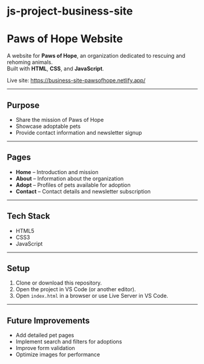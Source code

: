 # js-project-business-site

# Paws of Hope Website

A website for **Paws of Hope**, an organization dedicated to rescuing and rehoming animals.  
Built with **HTML**, **CSS**, and **JavaScript**.  

Live site: https://business-site-pawsofhope.netlify.app/

---

## Purpose
- Share the mission of Paws of Hope  
- Showcase adoptable pets  
- Provide contact information and newsletter signup  

---

## Pages
- **Home** – Introduction and mission  
- **About** – Information about the organization  
- **Adopt** – Profiles of pets available for adoption  
- **Contact** – Contact details and newsletter subscription  

---

## Tech Stack
- HTML5  
- CSS3  
- JavaScript  

---

## Setup
1. Clone or download this repository.  
2. Open the project in VS Code (or another editor).  
3. Open `index.html` in a browser or use Live Server in VS Code.  

---

## Future Improvements
- Add detailed pet pages  
- Implement search and filters for adoptions  
- Improve form validation  
- Optimize images for performance  
